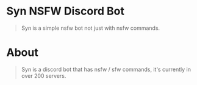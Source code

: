 # Syn NSFW Discord Bot
> Syn is a simple nsfw bot not just with nsfw commands.


# About
> Syn is a discord bot that has nsfw / sfw commands, it's currently in over 200 servers.
> 
